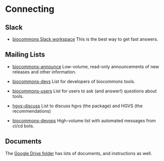 # Connecting

## Slack

* [biocommons Slack workspace](https://join.slack.com/t/biocommons/shared_invite/zt-xpgqtso2-GQtq8DCn4ADXdy9_doqSrQ) 
  This is the best way to get fast answers.

<!-- Note to self: refresh link from https://biocommons.slack.com/admin/shared_invites -->

## Mailing Lists

* [biocommons-announce](https://groups.google.com/g/biocommons-announce)
  Low-volume, read-only announcements of new releases and other information.

* [biocommons-devs](https://groups.google.com/g/biocommons-devs)
  List for developers of biocommons tools.

* [biocommons-users](https://groups.google.com/g/biocommons-users)
  List for users to ask (and answer!) questions about tools.

* [hgvs-discuss](https://groups.google.com/g/hgvs-discuss)
  List to discuss hgvs (the package) and HGVS (the recommendations)

* [biocommons-devops](https://groups.google.com/g/biocommons-devops)
  High-volume list with automated messages from ci/cd bots.


## Documents

The [Google Drive
folder](https://drive.google.com/drive/folders/0ByWpa1IeblpxfnhjUEYya3Ewbjh0UVBzaWVieUdnTUNNY3UtbGhybDQtdTVhVnZBQlg4Nzg?usp=sharing)
has lots of documents, and instructions as well.

